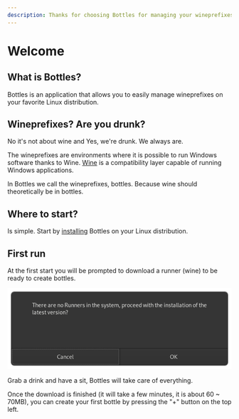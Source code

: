 ```yaml
---
description: Thanks for choosing Bottles for managing your wineprefixes on Linux!
---
```


# Welcome

## What is Bottles?

Bottles is an application that allows you to easily manage wineprefixes on your favorite Linux distribution.

## Wineprefixes? Are you drunk?

No it's not about wine and Yes, we're drunk. We always are.

The wineprefixes are environments where it is possible to run Windows software thanks to Wine. [Wine](https://www.winehq.org) is a compatibility layer capable of running Windows applications.

In Bottles we call the wineprefixes, bottles. Because wine should theoretically be in bottles.

## Where to start?

Is simple. Start by [installing](installation.md) Bottles on your Linux distribution.

## First run

At the first start you will be prompted to download a runner \(wine\) to be ready to create bottles.

![First launch, runner installation.](.gitbook/assets/screenshot-9.png)

Grab a drink and have a sit, Bottles will take care of everything.

Once the download is finished \(it will take a few minutes, it is about 60 ~ 70MB\), you can create your first bottle by pressing the "+" button on the top left.

